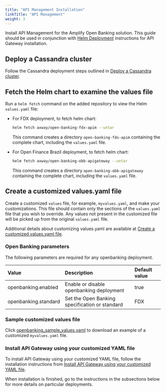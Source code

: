 ```yaml
---
title: "API Management Installation"
linkTitle: "API Management"
weight: 3
---
```

Install API Management for the Amplify Open Banking solution. This guide should be used in conjunction with [Helm Deployment](https://docs.axway.com/bundle/axway-open-docs/page/docs/apim_installation/apigw_containers/deployment_flows/axway_image_deployment/helm_deployment/index.html) instructions for API Gateway installation.

## Deploy a Cassandra cluster

Follow the Cassandra deployment steps outlined in [Deploy a Cassandra cluster](https://docs.axway.com/bundle/axway-open-docs/page/docs/apim_installation/apigw_containers/deployment_flows/axway_image_deployment/helm_deployment/index.html#deploy-a-cassandra-cluster).

## Fetch the Helm chart to examine the values file

Run a `helm fetch` command on the added repository to view the Helm `values.yaml` file:

* For FDX deployment, to fetch helm chart:

    ```bash
    helm fetch axway/open-banking-fdx-apim --untar
    ```

    This command creates a directory `open-banking-fdx-apim` containing the complete chart, including the `values.yaml` file.

* For Open Finance Brazil deployment, to fetch helm chart:

    ```bash
    helm fetch axway/open-banking-obb-apigateway --untar
    ```

    This command creates a directory `open-banking-obb-apigateway` containing the complete chart, including the `values.yaml` file.

## Create a customized values.yaml file

Create a customized `values` file, for example, `myvalues.yaml`, and make your customizations. This file should contain only the sections of the `values.yaml` file that you wish to override. Any values not present in the customized file will be picked up from the original `values.yaml` file.

Additional details about customizing values.yaml are available at [Create a customized values.yaml file](https://docs.axway.com/bundle/axway-open-docs/page/docs/apim_installation/apigw_containers/deployment_flows/axway_image_deployment/helm_deployment/index.html#create-a-customized-valuesyaml-file).

### Open Banking parameters

The following parameters are required for any openbanking deployment.

| Value         | Description                           | Default value  |
|:------------- |:------------------------------------- |:-------------- |
| openbanking.enabled | Enable or disable openbanking deployment | true |
| openbanking.standard | Set the Open Banking specification or standard | FDX |

### Sample customized values file

Click [openbanking_sample_values.yaml](/samples/apimanagement/openbanking_sample_values.yaml) to download an example of a customized `myvalues.yaml` file.

### Install API Gateway using your customized YAML file

To install API Gateway using your customized YAML file, follow the installation instructions from [Install API Gateway using your customized YAML file](https://docs.axway.com/bundle/axway-open-docs/page/docs/apim_installation/apigw_containers/deployment_flows/axway_image_deployment/helm_deployment/index.html#install-api-gateway-using-your-customized-yaml-file).

When installation is finished, go to the instructions in the subsections below for more details on particular deployments.
